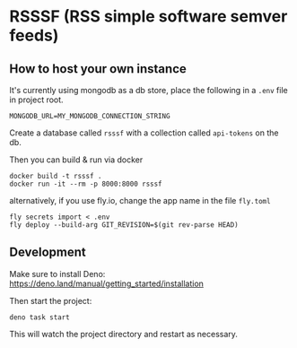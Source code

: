 # RSSSF (RSS simple software semver feeds)

## How to host your own instance

It's currently using mongodb as a db store, place the following in a `.env` file
in project root.

```shell
MONGODB_URL=MY_MONGODB_CONNECTION_STRING
```

Create a database called `rsssf` with a collection called `api-tokens` on the
db.

Then you can build & run via docker

```shell
docker build -t rsssf .
docker run -it --rm -p 8000:8000 rsssf
```

alternatively, if you use fly.io, change the app name in the file `fly.toml`

```
fly secrets import < .env
fly deploy --build-arg GIT_REVISION=$(git rev-parse HEAD)
```

## Development

Make sure to install Deno: https://deno.land/manual/getting_started/installation

Then start the project:

```
deno task start
```

This will watch the project directory and restart as necessary.
